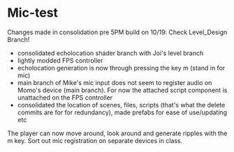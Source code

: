 # Mic-test

Changes made in consolidation pre 5PM build on 10/19: Check Level_Design Branch!
- consolidated echolocation shader branch with Joi's level branch
- lightly modded FPS controller
- echolocation generation is now through pressing the key m (stand in for mic)
- main branch of Mike's mic input does not seem to register audio on Momo's device (main branch). For now the attached script component is unattached on the FPS controller
- consolidated the location of scenes, files, scripts (that's what the delete commits are for for redundancy), made prefabs for ease of use/updating etc

The player can now move around, look around and generate ripples with the m key. Sort out mic registration on separate devices in class. 
